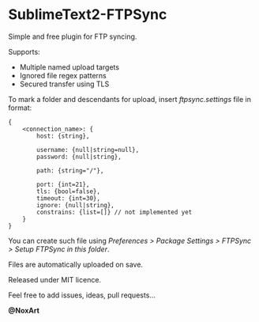 SublimeText2-FTPSync
====================

Simple and free plugin for FTP syncing.

Supports:
* Multiple named upload targets
* Ignored file regex patterns
* Secured transfer using TLS

To mark a folder and descendants for upload, insert *ftpsync.settings* file in format:

    {
    	<connection_name>: {
    		host: {string},

    		username: {null|string=null},
    		password: {null|string},

    		path: {string="/"},

    		port: {int=21},
    		tls: {bool=false},
    		timeout: {int=30},
    		ignore: {null|string},
    		constrains: {list=[]} // not implemented yet
    	}
    }

You can create such file using *Preferences > Package Settings > FTPSync > Setup FTPSync in this folder*.

Files are automatically uploaded on save.

Released under MIT licence.

Feel free to add issues, ideas, pull requests...

**@NoxArt**
